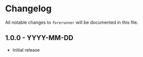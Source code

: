 # Changelog

All notable changes to `forerunner` will be documented in this file.

## 1.0.0 - YYYY-MM-DD

- Initial release
